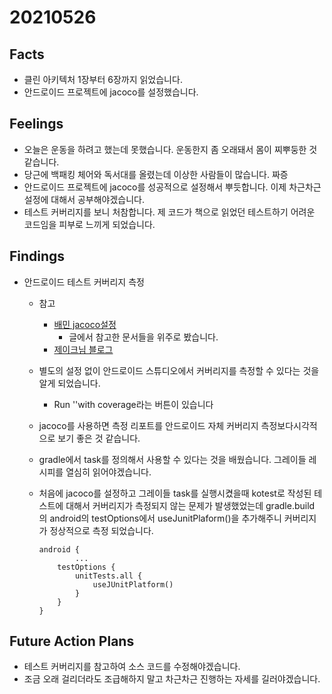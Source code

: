 # 20210526

## Facts

* 클린 아키텍처 1장부터 6장까지 읽었습니다.
* 안드로이드 프로젝트에 jacoco를 설정했습니다. 

## Feelings

* 오늘은 운동을 하려고 했는데 못했습니다. 운동한지 좀 오래돼서 몸이 찌뿌둥한 것 같습니다.
* 당근에 백패킹 체어와 독서대를 올렸는데 이상한 사람들이 많습니다. 짜증
* 안드로이드 프로젝트에 jacoco를 성공적으로 설정해서 뿌듯합니다. 이제 차근차근 설정에 대해서 공부해야겠습니다. 
* 테스트 커버리지를 보니 처참합니다. 제 코드가 책으로 읽었던 테스트하기 어려운 코드임을 피부로 느끼게 되었습니다. 

## Findings

* 안드로이드 테스트 커버리지 측정 

  * 참고

    * [배민 jacoco설정](https://woowabros.github.io/experience/2020/02/02/jacoco-config-on-gradle-project.html)
      * 글에서 참고한 문서들을 위주로 봤습니다. 
    * [제이크님 블로그](https://jkroh.tistory.com/19)

  * 별도의 설정 없이 안드로이드 스튜디오에서 커버리지를 측정할 수 있다는 것을 알게 되었습니다. 

    * Run ''with coverage라는 버튼이 있습니다

  * jacoco를 사용하면 측정 리포트를 안드로이드 자체 커버리지 측정보다시각적으로 보기 좋은 것 같습니다. 

  * gradle에서 task를 정의해서 사용할 수 있다는 것을 배웠습니다. 그레이들 레시피를 열심히 읽어야겠습니다. 

  * 처음에 jacoco를 설정하고 그레이들 task를 실행시켰을때 kotest로 작성된 테스트에 대해서 커버리지가 측정되지 않는 문제가 발생했었는데 gradle.build 의 android의 testOptions에서 useJunitPlaform()을 추가해주니 커버리지가 정상적으로 측정 되었습니다. 

    ``` gr
    android {
    		...
        testOptions {
            unitTests.all {
                useJUnitPlatform()
            }
        }
    }
    ```

## Future Action Plans

- 테스트 커버리지를 참고하여 소스 코드를 수정해야겠습니다. 
- 조금 오래 걸리더라도 조급해하지 말고 차근차근 진행하는 자세를 길러야겠습니다.